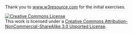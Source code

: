 <footer class="pa3 bg-gray">
  <p>
    Thank you to <a href="http://www.w3resource.com/">www.w3resource.com</a> for the initial
    exercises.
  </p>
  <a rel="license" href="http://creativecommons.org/licenses/by-nc-sa/3.0/"><img alt="Creative Commons License" style="border-width:0" src="https://i.creativecommons.org/l/by-nc-sa/3.0/88x31.png" /></a><br />This work is licensed under a <a rel="license" href="http://creativecommons.org/licenses/by-nc-sa/3.0/">Creative Commons Attribution-NonCommercial-ShareAlike 3.0 Unported License</a>.
</footer>
